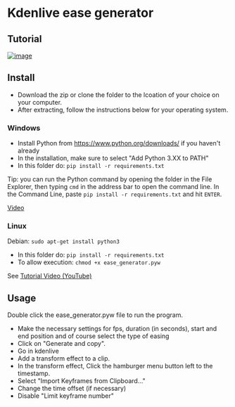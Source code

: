 # Kdenlive ease generator

## Tutorial
[![image](https://user-images.githubusercontent.com/95003834/232554753-3cdaf3b1-ccf3-4f2f-9245-c556973f1851.png)](https://youtu.be/1c1yGZ14XYo)

## Install
* Download the zip or clone the folder to the lcoation of your choice on your computer.
* After extracting, follow the instructions below for your operating system.

### Windows

* Install Python from https://www.python.org/downloads/ if you haven't already
* In the installation, make sure to select "Add Python 3.XX to PATH"
* In this folder do: `pip install -r requirements.txt`

Tip: you can run the Python command by opening the folder in the File Explorer, then typing `cmd` in the address bar to open the command line.
In the Command Line, paste `pip install -r requirements.txt` and hit `ENTER`.

[Video](https://i.imgur.com/vpQiKhF.mp4)

### Linux

Debian: `sudo apt-get install python3`

* In this folder do: `pip install -r requirements.txt`
* To allow execution: `chmod +x ease_generator.pyw`

See [Tutorial Video (YouTube)](https://youtu.be/1c1yGZ14XYo)

## Usage

Double click the ease_generator.pyw file to run the program.

* Make the necessary settings for fps, duration (in seconds), start and end position and of course select the type of easing
* Click on "Generate and copy".
* Go in kdenlive
* Add a transform effect to a clip.
* In the transform effect, Click the hamburger menu button left to the timestamp.
* Select "Import Keyframes from Clipboard..."
* Change the time offset (if necessary)
* Disable "Limit keyframe number"
